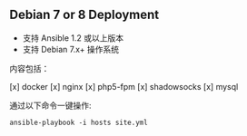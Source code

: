 ## Debian 7 or 8 Deployment

- 支持 Ansible 1.2 或以上版本
- 支持 Debian 7.x+ 操作系统

内容包括：

[x] docker
[x] nginx
[x] php5-fpm
[x] shadowsocks
[x] mysql


通过以下命令一键操作:

	ansible-playbook -i hosts site.yml
